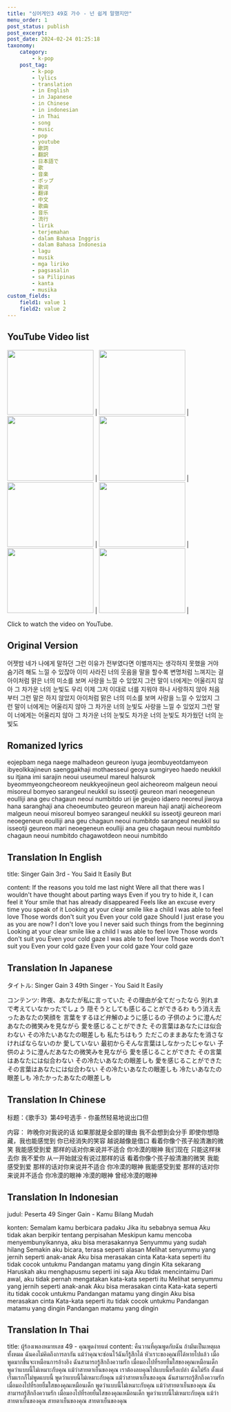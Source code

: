 ```yaml
---
title: "싱어게인3 49호 가수 - 넌 쉽게 말했지만"
menu_order: 1
post_status: publish
post_excerpt: 
post_date: 2024-02-24 01:25:18
taxonomy:
    category:
        - k-pop
    post_tag:
        - k-pop
        - lylics
        - translation
        - in English
        - in Japanese
        - in Chinese
        - in indonesian
        - in Thai
        - song
        - music
        - pop
        - youtube
        - 歌詞
        - 翻訳
        - 日本語で
        - 歌
        - 音楽
        - ポップ
        - 歌词
        - 翻译
        - 中文
        - 歌曲
        - 音乐
        - 流行
        - lirik
        - terjemahan
        - dalam Bahasa Inggris
        - dalam Bahasa Indonesia
        - lagu
        - musik
        - mga liriko
        - pagsasalin
        - sa Pilipinas
        - kanta
        - musika
custom_fields:
    field1: value 1
    field2: value 2
---
```


## YouTube Video list
 [<img src='http://img.youtube.com/vi/BlrkmhKTtSw/0.jpg' width='200' height='150'>](https://youtu.be/BlrkmhKTtSw) | [<img src='http://img.youtube.com/vi/shdMnBoguA0/0.jpg' width='200' height='150'>](https://youtu.be/shdMnBoguA0) | [<img src='http://img.youtube.com/vi/NG41h50JZ8Q/0.jpg' width='200' height='150'>](https://youtu.be/NG41h50JZ8Q) | [<img src='http://img.youtube.com/vi/NhDyGWIchXo/0.jpg' width='200' height='150'>](https://youtu.be/NhDyGWIchXo) | [<img src='http://img.youtube.com/vi/aeoGJNwd0do/0.jpg' width='200' height='150'>](https://youtu.be/aeoGJNwd0do) |
 [<img src='http://img.youtube.com/vi/z44eDtp19zc/0.jpg' width='200' height='150'>](https://youtu.be/z44eDtp19zc) | [<img src='http://img.youtube.com/vi/NQdoxDpAlDI/0.jpg' width='200' height='150'>](https://youtu.be/NQdoxDpAlDI) | [<img src='http://img.youtube.com/vi/1XsdH4UOkvg/0.jpg' width='200' height='150'>](https://youtu.be/1XsdH4UOkvg) |

Click to watch the video on YouTube.
## Original Version
어젯밤 네가 나에게 말하던 
그런 이유가 전부였다면 
이별까지는 생각하지 못했을 거야 
숨기려 해도 느낄 수 있잖아 
이미 사라진 너의 웃음을 
말을 할수록 변명처럼 느껴지는 걸 
아이처럼 맑은 너의 미소를 보며 
사랑을 느낄 수 있었지 
그런 말이 너에게는 어울리지 않아 
그 차가운 너의 눈빛도 
우리 이제 
그저 이대로 너를 지워야 하나 
사랑하지 않아 
처음부터 그런 말은 하지 않았지 
아이처럼 맑은 너의 미소를 보며 
사랑을 느낄 수 있었지 
그런 말이 너에게는 어울리지 않아 
그 차가운 너의 눈빛도 
사랑을 느낄 수 있었지 
그런 말이 너에게는 어울리지 않아 
그 차가운 너의 눈빛도 
차가운 너의 눈빛도 
차가웠던 너의 눈빛도 



## Romanized lyrics
eojepbam nega naege malhadeon 
geureon iyuga jeombuyeotdamyeon 
ibyeolkkajineun saenggakhaji mothaesseul geoya 
sumgiryeo haedo neukkil su itjana 
imi sarajin neoui useumeul 
mareul halsurok byeommyeongcheoreom neukkyeojineun geol 
aicheoreom malgeun neoui misoreul bomyeo 
sarangeul neukkil su isseotji 
geureon mari neoegeneun eoulliji ana 
geu chagaun neoui numbitdo 
uri ije 
geujeo idaero neoreul jiwoya hana 
saranghaji ana 
cheoeumbuteo geureon mareun haji anatji 
aicheoreom malgeun neoui misoreul bomyeo 
sarangeul neukkil su isseotji 
geureon mari neoegeneun eoulliji ana 
geu chagaun neoui numbitdo 
sarangeul neukkil su isseotji 
geureon mari neoegeneun eoulliji ana 
geu chagaun neoui numbitdo 
chagaun neoui numbitdo 
chagawotdeon neoui numbitdo 



## Translation In English
title: Singer Gain 3rd - You Said It Easily But

content:
If the reasons you told me last night 
Were all that there was 
I wouldn't have thought about parting ways 
Even if you try to hide it, I can feel it 
Your smile that has already disappeared 
Feels like an excuse every time you speak of it 
Looking at your clear smile like a child 
I was able to feel love 
Those words don't suit you 
Even your cold gaze 
Should I just erase you as you are now? 
I don't love you 
I never said such things from the beginning 
Looking at your clear smile like a child 
I was able to feel love 
Those words don't suit you 
Even your cold gaze 
I was able to feel love 
Those words don't suit you 
Even your cold gaze 
Even your cold gaze 
Your cold gaze
## Translation In Japanese
タイトル: 
Singer Gain 3 49th Singer - You Said It Easily

コンテンツ:
昨夜、あなたが私に言っていた
その理由が全てだったなら
別れまで考えていなかったでしょう
隠そうとしても感じることができるわ
もう消え去ったあなたの笑顔を
言葉をするほど弁解のように感じるの
子供のように澄んだあなたの微笑みを見ながら
愛を感じることができた
その言葉はあなたには似合わない
その冷たいあなたの眼差しも
私たちはもう
ただこのままあなたを消さなければならないのか
愛していない
最初からそんな言葉はしなかったじゃない
子供のように澄んだあなたの微笑みを見ながら
愛を感じることができた
その言葉はあなたには似合わない
その冷たいあなたの眼差しも
愛を感じることができた
その言葉はあなたには似合わない
その冷たいあなたの眼差しも
冷たいあなたの眼差しも
冷たかったあなたの眼差しも
## Translation In Chinese
标题：《歌手3》第49号选手 - 你虽然轻易地说出口但

内容：
昨晚你对我说的话
如果那就是全部的理由
我不会想到会分手
即使你想隐藏，我也能感觉到
你已经消失的笑容
越说越像是借口
看着你像个孩子般清澈的微笑
我能感受到爱
那样的话对你来说并不适合
你冷漠的眼神
我们现在
只能这样抹去你
我不爱你
从一开始就没有说过那样的话
看着你像个孩子般清澈的微笑
我能感受到爱
那样的话对你来说并不适合
你冷漠的眼神
我能感受到爱
那样的话对你来说并不适合
你冷漠的眼神
冷漠的眼神
曾经冷漠的眼神


## Translation In Indonesian
judul:
Peserta 49 Singer Gain - Kamu Bilang Mudah

konten:
Semalam kamu berbicara padaku
Jika itu sebabnya semua
Aku tidak akan berpikir tentang perpisahan
Meskipun kamu mencoba menyembunyikannya, aku bisa merasakannya
Senyummu yang sudah hilang
Semakin aku bicara, terasa seperti alasan
Melihat senyummu yang jernih seperti anak-anak
Aku bisa merasakan cinta
Kata-kata seperti itu tidak cocok untukmu
Pandangan matamu yang dingin
Kita sekarang
Haruskah aku menghapusmu seperti ini saja
Aku tidak mencintaimu
Dari awal, aku tidak pernah mengatakan kata-kata seperti itu
Melihat senyummu yang jernih seperti anak-anak
Aku bisa merasakan cinta
Kata-kata seperti itu tidak cocok untukmu
Pandangan matamu yang dingin
Aku bisa merasakan cinta
Kata-kata seperti itu tidak cocok untukmu
Pandangan matamu yang dingin
Pandangan matamu yang dingin
## Translation In Thai
title: ผู้ร้องเพลงหมายเลข 49 - คุณพูดง่ายแต่
content: 
คืนวานที่คุณพูดกับฉัน
ถ้ามันเป็นเหตุผลทั้งหมด
ฉันคงไม่คิดถึงการลากัน
แม้ว่าคุณจะซ่อนไว้ฉันก็รู้สึกได้
หัวเราะของคุณที่ได้หายไปแล้ว
เมื่อพูดมากขึ้นจะเหมือนการอ้างอิง
ฉันสามารถรู้สึกถึงความรัก
เมื่อมองไปที่รอยยิ้มใสของคุณเหมือนเด็ก
พูดว่าแบบนี้ไม่เหมาะกับคุณ
แม้ว่าสายตาเย็นของคุณ
เราต้องลบคุณไปแบบนี้หรือเปล่า
ฉันไม่รัก
ตั้งแต่เริ่มแรกก็ไม่พูดแบบนี้
พูดว่าแบบนี้ไม่เหมาะกับคุณ
แม้ว่าสายตาเย็นของคุณ
ฉันสามารถรู้สึกถึงความรัก
เมื่อมองไปที่รอยยิ้มใสของคุณเหมือนเด็ก
พูดว่าแบบนี้ไม่เหมาะกับคุณ
แม้ว่าสายตาเย็นของคุณ
ฉันสามารถรู้สึกถึงความรัก
เมื่อมองไปที่รอยยิ้มใสของคุณเหมือนเด็ก
พูดว่าแบบนี้ไม่เหมาะกับคุณ
แม้ว่าสายตาเย็นของคุณ
สายตาเย็นของคุณ
สายตาเย็นของคุณ
